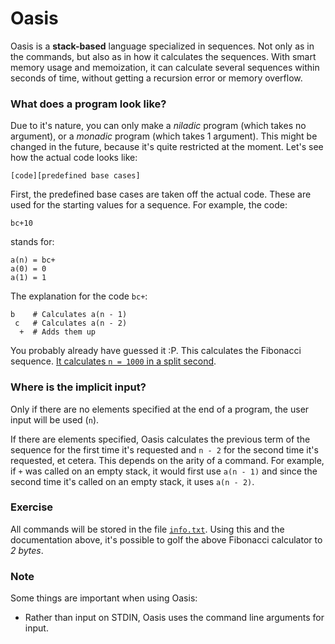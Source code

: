 # Oasis

Oasis is a **stack-based** language specialized in sequences. Not only as in the commands, but also as in how it calculates the sequences. With smart memory usage and memoization, it can calculate several sequences within seconds of time, without getting a recursion error or memory overflow.

### What does a program look like?

Due to it's nature, you can only make a _niladic_ program (which takes no argument), or a _monadic_ program (which takes 1 argument). This might be changed in the future, because it's quite restricted at the moment. Let's see how the actual code looks like:

    [code][predefined base cases]

First, the predefined base cases are taken off the actual code. These are used for the starting values for a sequence. For example, the code:

    bc+10

stands for:

    a(n) = bc+
    a(0) = 0
    a(1) = 1

The explanation for the code `bc+`:

    b    # Calculates a(n - 1)
     c   # Calculates a(n - 2)
      +  # Adds them up

You probably already have guessed it :P. This calculates the Fibonacci sequence. [It calculates `n = 1000` in a split second](https://oasis.tryitonline.net/#code=YmMrMTA&input=&args=MTAwMA+LXQ).

### Where is the implicit input?

Only if there are no elements specified at the end of a program, the user input will be used (`n`).

If there are elements specified, Oasis calculates the previous term of the sequence for the first time it's requested and `n - 2` for the second time it's requested, et cetera. This depends on the arity of a command. For example, if `+` was called on an empty stack, it would first use `a(n - 1)` and since the second time it's called on an empty stack, it uses `a(n - 2)`.

### Exercise

All commands will be stored in the file [`info.txt`](https://github.com/Adriandmen/Oasis/blob/master/info.txt). Using this and the documentation above, it's possible to golf the above Fibonacci calculator to _2 bytes_. 

### Note

Some things are important when using Oasis:

 - Rather than input on STDIN, Oasis uses the command line arguments for input.
